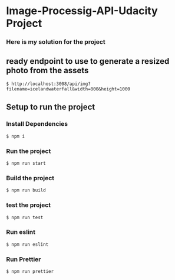 # Image-Processig-API-Udacity Project

### Here is my solution for the project


## ready endpoint to use to generate a resized photo from the assets 
    $ http://localhost:3008/api/img?filename=icelandwaterfall&width=800&height=1000


## Setup to run the project

### Install Dependencies

    $ npm i 

### Run the project

    $ npm run start 

### Build the project

    $ npm run build

### test the project

    $ npm run test

### Run eslint

    $ npm run eslint

### Run Prettier

    $ npm run prettier
